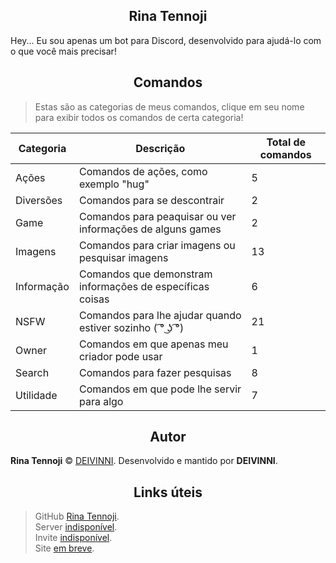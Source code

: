<h2 align="center">Rina Tennoji</h2>

Hey... Eu sou apenas um bot para Discord, desenvolvido para ajudá-lo com o que você mais precisar!

<h2 align="center">Comandos</h2>

> Estas são as categorias de meus comandos, clique em seu nome para exibir todos os comandos de certa categoria!

Categoria|Descrição|Total de comandos
-|-|-
Ações|Comandos de ações, como exemplo "hug"|5
Diversões|Comandos para se descontrair|2
Game|Comandos para peaquisar ou ver informações de alguns games|2
Imagens|Comandos para criar imagens ou pesquisar imagens|13
Informação|Comandos que demonstram informações de específicas coisas|6
NSFW|Comandos para lhe ajudar quando estiver sozinho ( ͡° ͜ʖ ͡°)|21
Owner|Comandos em que apenas meu criador pode usar|1
Search|Comandos para fazer pesquisas|8
Utilidade|Comandos em que pode lhe servir para algo|7

<h2 align="center">Autor</h2>

**Rina Tennoji** © [DEIVINNI](https://github.com/DEIVINNI).
Desenvolvido e mantido por **DEIVINNI**.

<h2 align="center">Links úteis</h2>

> GitHub [Rina Tennoji](https://github.com/DEIVINNI/RinaTennoji).</br>
> Server [indisponível](https://www.discordapp.com/).</br>
> Invite [indisponível](https://www.discordapp.com/).</br>
> Site [em breve](https://www.google.com).
